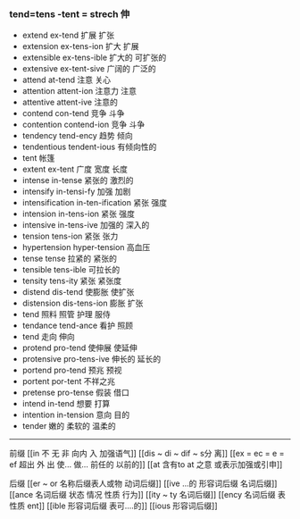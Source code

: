 ### tend=tens -tent = strech 伸

- extend ex-tend 扩展 扩张
- extension ex-tens-ion 扩大 扩展
- extensible ex-tens-ible 扩大的 可扩张的
- extensive ex-tent-sive 广阔的 广泛的
- attend at-tend 注意 关心
- attention attent-ion 注意力 注意
- attentive attent-ive 注意的
- contend con-tend 竞争 斗争 
- contention contend-ion 竞争 斗争
- tendency tend-ency 趋势 倾向
- tendentious tendent-ious 有倾向性的
- tent 帐篷
- extent ex-tent 广度 宽度 长度
- intense in-tense 紧张的  激烈的
- intensify in-tensi-fy 加强 加剧
- intensification  in-ten-ification 紧张 强度
- intension in-tens-ion   紧张 强度
- intensive in-tens-ive 加强的  深入的
- tension tens-ion 紧张 张力
- hypertension hyper-tension 高血压
- tense tense 拉紧的  紧张的
- tensible tens-ible 可拉长的
- tensity tens-ity  紧张 紧张度 
- distend dis-tend 使膨胀  使扩张
- distension dis-tens-ion 膨胀 扩张
- tend  照料 照管 护理  服侍
- tendance tend-ance 看护 照顾
- tend 走向 伸向
- protend  pro-tend 使伸展 使延伸 
- protensive pro-tens-ive   伸长的 延长的
- portend pro-tend 预兆 预视
- portent por-tent  不祥之兆
- pretense pro-tense 假装 借口
- intend in-tend 想要 打算
- intention in-tension  意向 目的
- tender  嫩的 柔软的 温柔的


---
前缀
[[in 不 无 非  向内 入 加强语气]]
[[dis  ~ di ~ dif ~ s分 离]]
[[ex  = ec = e = ef 超出 外 出 使... 做... 前任的 以前的]]
[[at 含有to  at 之意 或表示加强或引申]]

后缀
[[er  ~ or 名称后缀表人或物 动词后缀]]
[[ive ...的 形容词后缀 名词后缀]]
[[ance 名词后缀  状态 情况 性质 行为]]
[[ity  ~ ty 名词后缀]]
[[ency 名词后缀 表性质 ent]]
[[ible 形容词后缀 表可....的]]
[[ious 形容词后缀]]